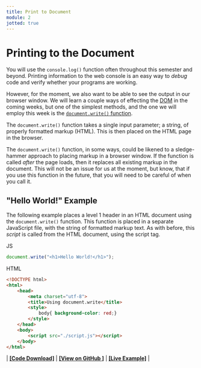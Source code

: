 ```yaml
---
title: Print to Document
module: 2
jotted: true
---
```


# Printing to the Document

You will use the `console.log()` function often throughout this semester and beyond. Printing information to the web console is an easy way to _debug_ code and verify whether your programs are working.

However, for the moment, we also want to be able to see the output in our browser window. We will learn a couple ways of effecting the [DOM](https://developer.mozilla.org/en-US/docs/Web/API/Document_Object_Model) in the coming weeks, but one of the simplest methods, and the one we will employ this week is the [`document.write()` function](https://developer.mozilla.org/en-US/docs/Web/API/Document/write).

The `document.write()` function takes a single input parameter; a string, of properly formatted markup (HTML). This is then placed on the HTML page in the browser.

The `document.write()` function, in some ways, could be likened to a sledge-hammer approach to placing markup in a browser window. If the function is called _after_ the page loads, then it replaces all existing markup in the document. This will not be an issue for us at the moment, but know, that if you use this function in the future, that you will need to be careful of when you call it.

## "Hello World!" Example

The following example places a level 1 header in an HTML document using the `document.write()` function. This function is placed in a separate JavaScript file, with the string of formatted markup text. As with before, this _script_ is called from the HTML document, using the script tag.

<div id="code-heading">JS</div>

```js
document.write("<h1>Hello World!</h1>");
```

<div id="code-ruler"></div>
<div id="code-heading">HTML</div>

```html
<!DOCTYPE html>
<html>
    <head>
        <meta charset="utf-8">
        <title>Using document.write</title>
        <style>
            body{ background-color: red;}
        </style>
    </head>
    <body>
        <script src="./script.js"></script>
    </body>
</html>
```

<div class="displayed_jotted_example">
    <div id="jotted-demo-1" class=""></div>
</div>
<script>
    new Jotted(document.querySelector("#jotted-demo-1"), {
    files: [
        {
            type: "js",
            url:"https://raw.githubusercontent.com/Montana-Media-Arts/441-WebTech/master/lecture_code/02/03-document-write/script.js"
        },
        {
            type: "html",
            url:"https://raw.githubusercontent.com/Montana-Media-Arts/441-WebTech/master/lecture_code/02/03-document-write/index.html"
    }],
    // plugins: [ "codemirror", "console" ]
    plugins: [ "codemirror" ]
});
</script>

| [**[Code Download]**](https://github.com/Montana-Media-Arts/441-WebTech/raw/master/lecture_code/02/03-document-write/03-document-write.zip) | [**[View on GitHub ]**](https://github.com/Montana-Media-Arts/441-WebTech/raw/master/lecture_code/02/03-document-write/) | [**[Live Example]**](https://montana-media-arts.github.io/441-WebTech/lecture_code/02/03-document-write/) |
